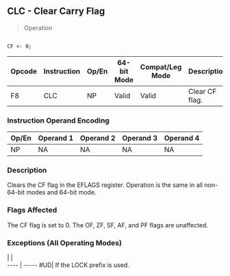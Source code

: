 ## CLC - Clear Carry Flag

> Operation
``` slim

CF <- 0;

```

 Opcode| Instruction| Op/En| 64-bit Mode| Compat/Leg Mode| Description   
 ---  | --- | --- | --- | --- | ---
 F8    | CLC        | NP   | Valid      | Valid          | Clear CF flag.

### Instruction Operand Encoding
 Op/En| Operand 1| Operand 2| Operand 3| Operand 4
 ---  | --- | --- | --- | ---
 NP   | NA       | NA       | NA       | NA       

### Description
Clears the CF flag in the EFLAGS register. Operation is the same in all non-64-bit
modes and 64-bit mode.



### Flags Affected
The CF flag is set to 0. The OF, ZF, SF, AF, and PF flags are unaffected.


### Exceptions (All Operating Modes)
   | |  
---- | -----
 #UD| If the LOCK prefix is used.
